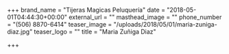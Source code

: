 +++
brand_name = "Tijeras Magicas Peluquería"
date = "2018-05-01T04:44:30+00:00"
external_url = ""
masthead_image = ""
phone_number = "(506) 8870-6414"
teaser_image = "/uploads/2018/05/01/maria-zuniga-diaz.jpg"
teaser_logo = ""
title = "Maria Zuñiga Diaz"

+++
